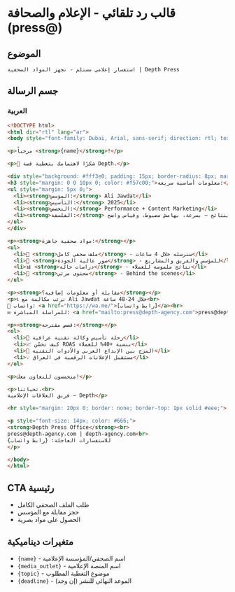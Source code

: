 # قالب رد تلقائي - الإعلام والصحافة (press@)

## الموضوع
```
استفسار إعلامي مستلم - نجهز المواد الصحفية | Depth Press
```

## جسم الرسالة

### العربية
```html
<!DOCTYPE html>
<html dir="rtl" lang="ar">
<body style="font-family: Dubai, Arial, sans-serif; direction: rtl; text-align: right;">

<p>مرحباً <strong>{name}</strong>!</p>

<p>🎯 شكرًا لاهتمامك بتغطية قصة Depth.</p>

<div style="background: #fff3e0; padding: 15px; border-radius: 8px; margin: 20px 0; border-left: 4px solid #ff9800;">
<h3 style="margin: 0 0 10px 0; color: #f57c00;">معلومات أساسية سريعة:</h3>
<ul style="margin: 5px 0;">
  <li><strong>المؤسس:</strong> Ali Jawdat</li>
  <li><strong>التأسيس:</strong> 2025</li>
  <li><strong>التخصص:</strong> Performance + Content Marketing</li>
  <li><strong>الفلسفة:</strong> محتوى يحرّك النتائج — بسرعة، بهامش مضبوط، وقياس واضح</li>
</ul>
</div>

<p><strong>مواد صحفية جاهزة:</strong></p>
<ul>
  <li>📄 <strong>ملف صحفي كامل</strong> - سنرسله خلال 4 ساعات</li>
  <li>📸 <strong>صور عالية الجودة</strong> - للمؤسس والفريق والمشاريع</li>
  <li>📊 <strong>دراسات حالة</strong> - نتائج ملموسة للعملاء</li>
  <li>🎥 <strong>محتوى مرئي</strong> - Behind the scenes</li>
</ul>

<p><strong>مقابلة أو معلومات إضافية؟</strong></p>
<p>📞 نرتب مكالمة مع Ali Jawdat خلال 24-48 ساعة<br>
📱 واتساب: <a href="https://wa.me/">[رابط واتساب]</a><br>
✉️ للمراسلة المباشرة: <a href="mailto:press@depth-agency.com">press@depth-agency.com</a></p>

<p><strong>قصص مقترحة:</strong></p>
<ol>
  <li>🚀 رحلة تأسيس وكالة تقنية عراقية</li>
  <li>📈 كيف نحسّن ROAS بنسبة +40% للعملاء</li>
  <li>🎨 المزج بين الإبداع العربي والأدوات التقنية</li>
  <li>💡 مستقبل الإعلانات الرقمية في العراق</li>
</ol>

<p>متحمسون للتعاون معك!</p>

<p>تحياتنا،<br>
فريق العلاقات الإعلامية — Depth</p>

<hr style="margin: 20px 0; border: none; border-top: 1px solid #eee;">

<p style="font-size: 14px; color: #666;">
<strong>Depth Press Office</strong><br>
press@depth-agency.com | depth-agency.com<br>
للاستفسارات العاجلة: {رابط واتساب}
</p>

</body>
</html>
```

## CTA رئيسية
- طلب الملف الصحفي الكامل
- حجز مقابلة مع المؤسس
- الحصول على مواد بصرية

## متغيرات ديناميكية
- `{name}` - اسم الصحفي/المؤسسة الإعلامية
- `{media_outlet}` - اسم المنصة الإعلامية
- `{topic}` - موضوع التغطية المطلوب
- `{deadline}` - الموعد النهائي للنشر (إن وجد)
